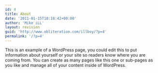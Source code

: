 ```yaml
---
id: 4
title: About
date: '2011-01-15T18:18:42+00:00'
author: 'Mike iLL'
layout: revision
guid: 'http://www.obliteration.com/illboy/?p=4'
permalink: '/?p=4'
---
```


This is an example of a WordPress page, you could edit this to put information about yourself or your site so readers know where you are coming from. You can create as many pages like this one or sub-pages as you like and manage all of your content inside of WordPress.